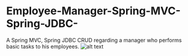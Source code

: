 # Employee-Manager-Spring-MVC-Spring-JDBC-
A Spring MVC, Spring JDBC CRUD regarding a manager who performs basic tasks to his employees.
![alt text](https://github.com/AndiBraimllari/Employee-Manager-Spring-MVC-Spring-JDBC-/blob/master/cr.PNG)
